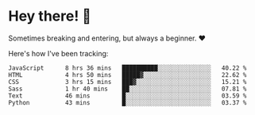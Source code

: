 # Hey there! 👋
Sometimes breaking and entering, but always a beginner. ❤️

Here's how I've been tracking:
<!--START_SECTION:waka-->

```text
JavaScript      8 hrs 36 mins   ██████████░░░░░░░░░░░░░░░   40.22 %
HTML            4 hrs 50 mins   █████▓░░░░░░░░░░░░░░░░░░░   22.62 %
CSS             3 hrs 15 mins   ███▓░░░░░░░░░░░░░░░░░░░░░   15.21 %
Sass            1 hr 40 mins    ██░░░░░░░░░░░░░░░░░░░░░░░   07.81 %
Text            46 mins         █░░░░░░░░░░░░░░░░░░░░░░░░   03.59 %
Python          43 mins         █░░░░░░░░░░░░░░░░░░░░░░░░   03.37 %
```

<!--END_SECTION:waka-->
